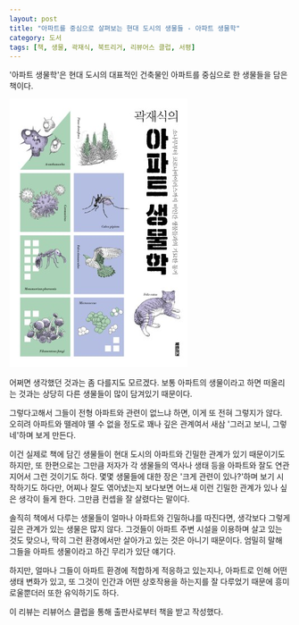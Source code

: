 ```yaml
---
layout: post
title: "아파트를 중심으로 살펴보는 현대 도시의 생물들 - 아파트 생물학"
category: 도서
tags: [책, 생물, 곽재식, 북트리거, 리뷰어스 클럽, 서평]
---
```


'아파트 생물학'은
현대 도시의 대표적인 건축물인 아파트를 중심으로 한 생물들을 담은 책이다.

![표지](/images/book/apartment-biology-book-h480.jpg)

어쩌면 생각했던 것과는 좀 다를지도 모르겠다.
보통 아파트의 생물이라고 하면 떠올리는 것과는 상당히 다른 생물들이 많이 담겨있기 때문이다.

그렇다고해서 그들이 전형 아파트와 관련이 없느냐 하면, 이게 또 전혀 그렇지가 않다.
오히려 아파트와 뗄레야 뗼 수 없을 정도로 꽤나 깊은 관계여서
새삼 '그러고 보니, 그렇네'하며 보게 만든다.

이건 실제로 책에 담긴 생물들이 현대 도시의 아파트와 긴밀한 관계가 있기 때문이기도 하지만,
또 한편으로는 그만큼 저자가 각 생물들의 역사나 생태 등을 아파트와 잘도 연관 지어서 그런 것이기도 하다.
몇몇 생물들에 대한 장은 '크게 관련이 있나?'하며 보기 시작하기도 하다만,
어찌나 잘도 엮어냈는지 보다보면 어느새 이런 긴밀한 관계가 있나 싶은 생각이 들게 한다.
그만큼 컨셉을 잘 살렸다는 말이다.

솔직히 책에서 다루는 생물들이 얼마나 아파트와 긴밀하냐를 따진다면,
생각보다 그렇게 깊은 관계가 있는 생물은 많지 않다.
그것들이 아파트 주변 시설을 이용하며 살고 있는 것도 맞으나,
딱히 그런 환경에서만 살아가고 있는 것은 아니기 때문이다.
엄밀히 말해 그들을 아파트 생물이라고 하긴 무리가 있단 얘기다.

하지만, 얼마나 그들이 아파트 환경에 적합하게 적응하고 있는지나,
아파트로 인해 어떤 생태 변화가 있고,
또 그것이 인간과 어떤 상호작용을 하는지를 잘 다루었기 때문에
흥미로울뿐더러 또한 유익하기도 하다.



<div class="im im-info">
이 리뷰는 리뷰어스 클럽을 통해 출판사로부터 책을 받고 작성했다.
</div>
